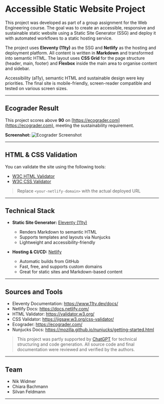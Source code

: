 # Accessible Static Website Project

This project was developed as part of a group assignment for the Web Engineering course. The goal was to create an accessible, responsive and sustainable static website using a Static Site Generator (SSG) and deploy it with automated workflows to a static hosting service.

The project uses **Eleventy (11ty)** as the SSG and **Netlify** as the hosting and deployment platform. All content is written in **Markdown** and transformed into semantic HTML. The layout uses **CSS Grid** for the page structure (header, main, footer) and **Flexbox** inside the main area to organise content and sidebar.

Accessibility (a11y), semantic HTML and sustainable design were key priorities. The final site is mobile-friendly, screen-reader compatible and tested on various screen sizes.

---

## Ecograder Result

This project scores above **90** on [https://ecograder.com](https://ecograder.com), meeting the sustainability requirement.

**Screenshot:**
![Ecograder Screenshot]()

---

## HTML & CSS Validation

You can validate the site using the following tools:

- [W3C HTML Validator](https://validator.w3.org/nu/?doc=https%3A%2F%2F<your-netlify-domain>)
- [W3C CSS Validator](https://jigsaw.w3.org/css-validator/validator?uri=https%3A%2F%2F<your-netlify-domain>&profile=css3svg)

> Replace `<your-netlify-domain>` with the actual deployed URL

---

## Technical Stack

- **Static Site Generator:** [Eleventy (11ty)](https://www.11ty.dev/)
    - Renders Markdown to semantic HTML
    - Supports templates and layouts via Nunjucks
    - Lightweight and accessibility-friendly

- **Hosting & CI/CD:** [Netlify](https://www.netlify.com/)
    - Automatic builds from GitHub
    - Fast, free, and supports custom domains
    - Great for static sites and Markdown-based content

---

## Sources and Tools

- Eleventy Documentation: https://www.11ty.dev/docs/
- Netlify Docs: https://docs.netlify.com/
- HTML Validator: https://validator.w3.org/
- CSS Validator: https://jigsaw.w3.org/css-validator/
- Ecograder: https://ecograder.com/
- Nunjucks Docs: https://mozilla.github.io/nunjucks/getting-started.html

> This project was partly supported by [ChatGPT](https://openai.com/chatgpt) for technical structuring and code generation. All source code and final documentation were reviewed and verified by the authors.

---

## Team

- Nik Widmer 
- Chiara Bachmann
- Silvan Feldmann

---

